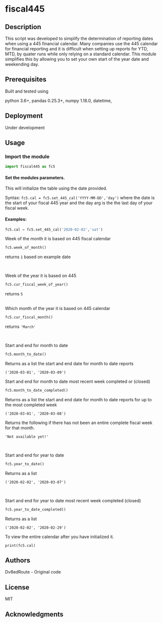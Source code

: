 
# fiscal445

## Description

This script was developed to simplify the determination of reporting dates when using a 445 financial calendar. Many companies use the 445 calendar for financial reporting and it is difficult when setting up reports for YTD, MTD, by quater runs while only relying on a standard calendar. This module simplifies this by allowing you to set your own  start of the year date and weekending day.

## Prerequisites
Built and tested using

python 3.6+, 
pandas 0.25.3+, 
numpy 1.18.0, 
datetime, 

## Deployment
Under development



## Usage

### Import the module

```python
import fiscal445 as fc5
```

#### Set the modules parameters.

This will initialize the table using the date provided.

Syntax: `fc5.cal = fc5.set_445_cal('YYYY-MM-DD','day')` where the date is the start of your fiscal 445 year and the day arg is the the last day of your fiscal week.

#### Examples:

```python
fc5.cal = fc5.set_445_cal('2020-02-02','sat')
```


Week of the month it is based on 445 fiscal calendar

```python
fc5.week_of_month()
```
returns `1` based on example date

<br>

Week of the year it is based on 445

```python
fc5.cur_fiscal_week_of_year()
```
returns `5` 

<br>
Which month of the year it is based on 445 calendar


```python
fc5.cur_fiscal_month()
```
returns `'March'`

<br>

Start and end for month to date


```python
fc5.month_to_date()
```
Returns as a list the start and end date for month to date reports

`('2020-03-01', '2020-03-09')`
<br>


Start and end for month to date most recent week completed or (closed)


```python
fc5.month_to_date_completed()
```

Returns as a list the start and end date for month to date reports for up to the most completed week

`('2020-03-01', '2020-03-08')`

Returns the following if there has not been an entire complete fiscal week for that month. 

`'Not available yet!'`

<br>

Start and end for year to date


```python
fc5.year_to_date()
```

Returns as a list 

`('2020-02-02', '2020-03-07')`

<br>

Start and end for year to date most recent week completed (closed)


```python
fc5.year_to_date_completed()
```

Returns as a list 

`('2020-02-02', '2020-02-29')`


To view the entire calendar after you have initialized it.

`print(fc5.cal)`


## Authors
Dv8edRoute - Original code

## License
MIT

## Acknowledgments


